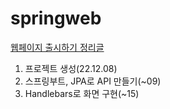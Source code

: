 # springweb

[웹페이지 출시하기 정리글](https://obtainable-poppyseed-72e.notion.site/e4dff969a71e41b0a3a7f3952f0da8c5)
1. 프로젝트 생성(22.12.08)
2. 스프링부트, JPA로 API 만들기(~09)
3. Handlebars로 화면 구현(~15)
